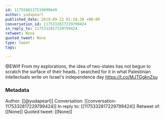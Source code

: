 ```yaml
---
id: 1175580127519899649
author: yudapearl
published_date: 2019-09-22 01:18:38 +00:00
conversation_id: 1175332817229799424
in_reply_to: 1175332817229799424
retweet: None
quoted_tweet: None
type: tweet
tags:

---
```


@EWilf From my explorations, the idea of two-states has not begun to scratch the surface of their heads. I searched
for it in what Palestinian intellectuals write on Israel's independence day https://t.co/MJTGgknZsu

### Metadata

Author: [[@yudapearl]]
Conversation: [[conversation-1175332817229799424]]
In reply to: [[1175332817229799424]]
Retweet of: [[None]]
Quoted tweet: [[None]]
